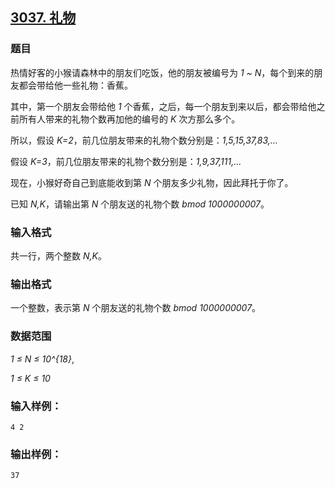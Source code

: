 ## [3037. 礼物](https://www.acwing.com/problem/content/3040/)

### 题目

热情好客的小猴请森林中的朋友们吃饭，他的朋友被编号为 *1 ~ N*，每个到来的朋友都会带给他一些礼物：香蕉。

其中，第一个朋友会带给他 *1* 个香蕉，之后，每一个朋友到来以后，都会带给他之前所有人带来的礼物个数再加他的编号的 *K* 次方那么多个。

所以，假设 *K=2*，前几位朋友带来的礼物个数分别是：*1,5,15,37,83,…*

假设 *K=3*，前几位朋友带来的礼物个数分别是：*1,9,37,111,…*

现在，小猴好奇自己到底能收到第 *N* 个朋友多少礼物，因此拜托于你了。

已知 *N,K*，请输出第 *N* 个朋友送的礼物个数 *bmod 1000000007*。

### 输入格式

共一行，两个整数 *N,K*。

### 输出格式

一个整数，表示第 *N* 个朋友送的礼物个数 *bmod 1000000007*。

### 数据范围

*1 ≤ N ≤ 10^{18}*,

*1 ≤ K ≤ 10*

### 输入样例：

```
4 2
```

### 输出样例：

```
37
```
